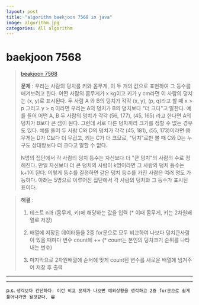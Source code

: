 ```yaml
---  
layout: post  
title: "algorithm baekjoon 7568 in java"  
image: algorithm.jpg  
categories: All algorithm  
---  
```


# baekjoon 7568  

> [beakjoon 7568](https://www.acmicpc.net/problem/7568)  
>   
> **문제** : 우리는 사람의 덩치를 키와 몸무게, 이 두 개의 값으로 표현하여 그 등수를 매겨보려고 한다. 어떤 사람의 몸무게가 x kg이고 키가 y cm라면 이 사람의 덩치는 (x, y)로 표시된다. 두 사람 A 와 B의 덩치가 각각 (x, y), (p, q)라고 할 때 x > p 그리고 y > q 이라면 우리는 A의 덩치가 B의 덩치보다 "더 크다"고 말한다. 예를 들어 어떤 A, B 두 사람의 덩치가 각각 (56, 177), (45, 165) 라고 한다면 A의 덩치가 B보다 큰 셈이 된다. 그런데 서로 다른 덩치끼리 크기를 정할 수 없는 경우도 있다. 예를 들어 두 사람 C와 D의 덩치가 각각 (45, 181), (55, 173)이라면 몸무게는 D가 C보다 더 무겁고, 키는 C가 더 크므로, "덩치"로만 볼 때 C와 D는 누구도 상대방보다 더 크다고 말할 수 없다.  
> 
> N명의 집단에서 각 사람의 덩치 등수는 자신보다 더 "큰 덩치"의 사람의 수로 정해진다. 만일 자신보다 더 큰 덩치의 사람이 k명이라면 그 사람의 덩치 등수는 k+1이 된다. 이렇게 등수를 결정하면 같은 덩치 등수를 가진 사람은 여러 명도 가능하다. 아래는 5명으로 이루어진 집단에서 각 사람의 덩치와 그 등수가 표시된 표이다.  

> **해결** :  
> 1. 테스트 n과 (몸무게, 키)에 해당하는 값을 입력 (* 이때 몸무게, 키는 2차원배열로 저장)  
> 
> 2. 배열에 저장된 데이터들을 2중 for문으로 모두 비교하여 나보다 덩치큰사람이 있을 때마다 변수 count에 ++ (* count는 본인의 덩치크기 순위를 나타내는 변수)  
> 
> 3. 마지막으로 2차원배열에 순서에 맞게 count된 변수를 새로운 배열에 넘겨주어 저장 후 출력  

---  

<script src="https://gist.github.com/nnlog/5afdb3a43a125b6d38239e8e1ad680c5.js"></script>  

---   

p.s. `생각보다 간단하다. 이런 비교 문제가 나오면 예외상황을 생각하고 2중 for문으로 쉽게 풀어나가면 될것같다. 😁`